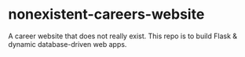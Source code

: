 # nonexistent-careers-website
A career website that does not really exist. This repo is to build Flask &amp; dynamic database-driven web apps.
